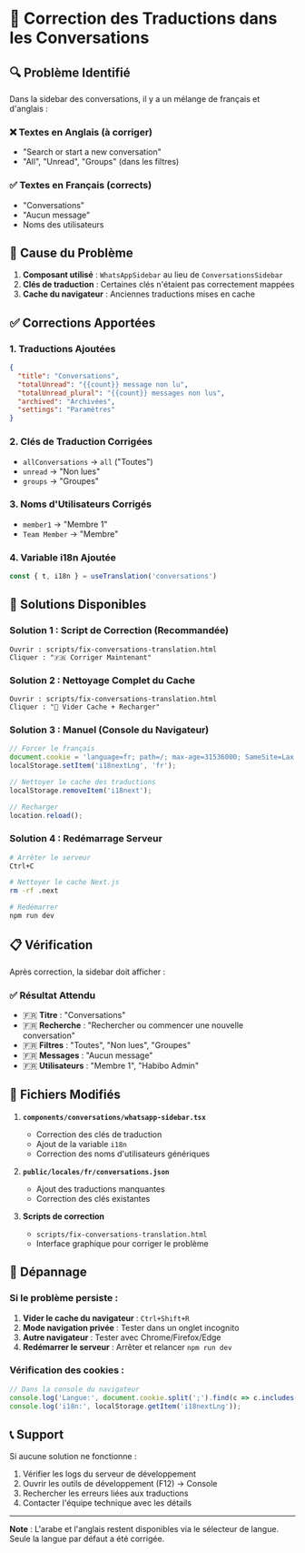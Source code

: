 # 🔧 Correction des Traductions dans les Conversations

## 🔍 Problème Identifié

Dans la sidebar des conversations, il y a un mélange de français et d'anglais :

### ❌ Textes en Anglais (à corriger)
- "Search or start a new conversation"
- "All", "Unread", "Groups" (dans les filtres)

### ✅ Textes en Français (corrects)
- "Conversations"
- "Aucun message"
- Noms des utilisateurs

## 🎯 Cause du Problème

1. **Composant utilisé** : `WhatsAppSidebar` au lieu de `ConversationsSidebar`
2. **Clés de traduction** : Certaines clés n'étaient pas correctement mappées
3. **Cache du navigateur** : Anciennes traductions mises en cache

## ✅ Corrections Apportées

### 1. **Traductions Ajoutées**
```json
{
  "title": "Conversations",
  "totalUnread": "{{count}} message non lu",
  "totalUnread_plural": "{{count}} messages non lus",
  "archived": "Archivées",
  "settings": "Paramètres"
}
```

### 2. **Clés de Traduction Corrigées**
- `allConversations` → `all` ("Toutes")
- `unread` → "Non lues"
- `groups` → "Groupes"

### 3. **Noms d'Utilisateurs Corrigés**
- `member1` → "Membre 1"
- `Team Member` → "Membre"

### 4. **Variable i18n Ajoutée**
```typescript
const { t, i18n } = useTranslation('conversations')
```

## 🚀 Solutions Disponibles

### Solution 1 : Script de Correction (Recommandée)
```
Ouvrir : scripts/fix-conversations-translation.html
Cliquer : "🇫🇷 Corriger Maintenant"
```

### Solution 2 : Nettoyage Complet du Cache
```
Ouvrir : scripts/fix-conversations-translation.html
Cliquer : "🧹 Vider Cache + Recharger"
```

### Solution 3 : Manuel (Console du Navigateur)
```javascript
// Forcer le français
document.cookie = 'language=fr; path=/; max-age=31536000; SameSite=Lax';
localStorage.setItem('i18nextLng', 'fr');

// Nettoyer le cache des traductions
localStorage.removeItem('i18next');

// Recharger
location.reload();
```

### Solution 4 : Redémarrage Serveur
```bash
# Arrêter le serveur
Ctrl+C

# Nettoyer le cache Next.js
rm -rf .next

# Redémarrer
npm run dev
```

## 📋 Vérification

Après correction, la sidebar doit afficher :

### ✅ Résultat Attendu
- 🇫🇷 **Titre** : "Conversations"
- 🇫🇷 **Recherche** : "Rechercher ou commencer une nouvelle conversation"
- 🇫🇷 **Filtres** : "Toutes", "Non lues", "Groupes"
- 🇫🇷 **Messages** : "Aucun message"
- 🇫🇷 **Utilisateurs** : "Membre 1", "Habibo Admin"

## 🔧 Fichiers Modifiés

1. **`components/conversations/whatsapp-sidebar.tsx`**
   - Correction des clés de traduction
   - Ajout de la variable `i18n`
   - Correction des noms d'utilisateurs génériques

2. **`public/locales/fr/conversations.json`**
   - Ajout des traductions manquantes
   - Correction des clés existantes

3. **Scripts de correction**
   - `scripts/fix-conversations-translation.html`
   - Interface graphique pour corriger le problème

## 🐛 Dépannage

### Si le problème persiste :

1. **Vider le cache du navigateur** : `Ctrl+Shift+R`
2. **Mode navigation privée** : Tester dans un onglet incognito
3. **Autre navigateur** : Tester avec Chrome/Firefox/Edge
4. **Redémarrer le serveur** : Arrêter et relancer `npm run dev`

### Vérification des cookies :
```javascript
// Dans la console du navigateur
console.log('Langue:', document.cookie.split(';').find(c => c.includes('language')));
console.log('i18n:', localStorage.getItem('i18nextLng'));
```

## 📞 Support

Si aucune solution ne fonctionne :
1. Vérifier les logs du serveur de développement
2. Ouvrir les outils de développement (F12) → Console
3. Rechercher les erreurs liées aux traductions
4. Contacter l'équipe technique avec les détails

---

**Note** : L'arabe et l'anglais restent disponibles via le sélecteur de langue. Seule la langue par défaut a été corrigée.